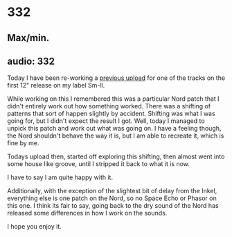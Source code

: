 # 332
## Max/min.
audio: 332
---

Today I have been re-working a <a href="http://www.mono-log.org/snd_172/" title="previous upload">previous upload</a> for one of the tracks on the first 12" release on my label Sm-ll.

While working on this I remembered this was a particular Nord patch that I didn't entirely work out how something worked. There was a shifting of patterns that sort of happen slightly by accident. Shifting was what I was going for, but I didn't expect the result I got. Well, today I managed to unpick this patch and work out what was going on. I have a feeling though, the Nord shouldn't behave the way it is, but I am able to recreate it, which is fine by me.

Todays upload then, started off exploring this shifting, then almost went into some house like groove, until I stripped it back to what it is now.

I have to say I am quite happy with it.

Additionally, with the exception of the slightest bit of delay from the Inkel, everything else is one patch on the Nord, so no Space Echo or Phasor on this one. I think its fair to say, going back to the dry sound of the Nord has released some differences in how I work on the sounds.

I hope you enjoy it.